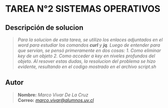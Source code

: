 # TAREA N°2 SISTEMAS OPERATIVOS
##  Descripción de solucion
> *Para la solucion de esta tarea, se utilizo los enlaces adjuntados en el word para estudiar los comandos **curl** y **jq**. 
Luego de entender para que servian, se pensó primeramente en dos cosas: 1. Como eliminar key de un objeto 2. Como acceder a key en niveles profundos del objeto.
Al resover estas dudas, la resolucion del problema se hizo evidente, resultando en el codigo mostrado en el archivo script.sh*  

##  Autor
> **Nombre:** *Marco Vivar De La Cruz*  
>**Correo:** *marco.vivar@alumnos.uv.cl*
